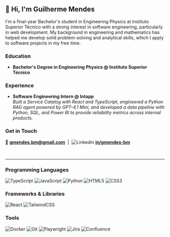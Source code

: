 ## 👋 Hi, I'm Guilherme Mendes

I'm a final-year Bachelor's student in Engineering Physics at Instituto Superior Técnico with a strong interest in software engineering, particularly in web development. My background in engineering and mathematics has helped me develop solid problem-solving and analytical skills, which I apply to software projects in my free time.

### Education
-  **Bachelor's Degree in Engineering Physics @ Instituto Superior Técnico**  
   <!--*GPA: XX.X/20*-->

### Experience  
-  **Software Engineering Intern @ Intapp**  
   *Built a Service Catalog with React and TypeScript, engineered a Python RAG agent powered by GPT-4.1 Mini, and developed a data pipeline with Python, SQL, and Power BI to provide reliability metrics across internal products.*

### Get in Touch  
:email: [**gmendes.bm@gmail.com**](mailto:gmendes.bm@gmail.com) &nbsp;|&nbsp; ![Linkedin](https://i.sstatic.net/gVE0j.png) [**in/gmendes-bm**](https://linkedin.com/in/gmendes-bm)

<br>

---

### Programming Languages
![TypeScript](https://img.shields.io/badge/typescript-%23007ACC.svg?style=for-the-badge&logo=typescript&logoColor=white) ![JavaScript](https://img.shields.io/badge/javascript-%23323330.svg?style=for-the-badge&logo=javascript&logoColor=%23F7DF1E) ![Python](https://img.shields.io/badge/python-3670A0?style=for-the-badge&logo=python&logoColor=ffdd54) ![HTML5](https://img.shields.io/badge/html5-%23E34F26.svg?style=for-the-badge&logo=html5&logoColor=white) ![CSS3](https://img.shields.io/badge/css3-%231572B6.svg?style=for-the-badge&logo=css3&logoColor=white)

### Frameworks & Libraries
![React](https://img.shields.io/badge/react-%2320232a.svg?style=for-the-badge&logo=react&logoColor=%2361DAFB) ![TailwindCSS](https://img.shields.io/badge/tailwindcss-%2338B2AC.svg?style=for-the-badge&logo=tailwind-css&logoColor=white)

### Tools
![Docker](https://img.shields.io/badge/docker-%230db7ed.svg?style=for-the-badge&logo=docker&logoColor=white) ![Git](https://img.shields.io/badge/git-%23F05033.svg?style=for-the-badge&logo=git&logoColor=white) ![Playwright](https://img.shields.io/badge/playwright-%232EAD33.svg?style=for-the-badge&logo=playwright&logoColor=white) ![Jira](https://img.shields.io/badge/jira-%230A0FFF.svg?style=for-the-badge&logo=jira&logoColor=white) ![Confluence](https://img.shields.io/badge/confluence-%23172BF4.svg?style=for-the-badge&logo=confluence&logoColor=white)



<!-- Created with GPRM ( https://gprm.itsvg.in ) -->

